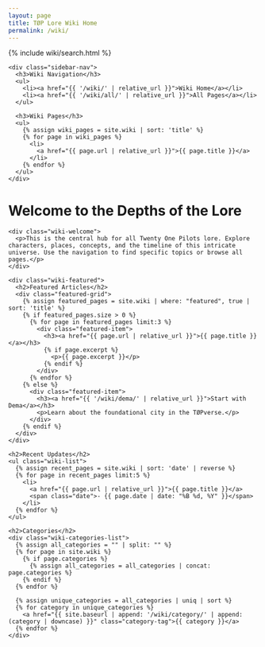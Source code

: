 ```yaml
---
layout: page
title: TØP Lore Wiki Home
permalink: /wiki/
---
```


<div class="wiki-container">
  <aside class="wiki-sidebar">
    {% include wiki/search.html %}
    
    <div class="sidebar-nav">
      <h3>Wiki Navigation</h3>
      <ul>
        <li><a href="{{ '/wiki/' | relative_url }}">Wiki Home</a></li>
        <li><a href="{{ '/wiki/all/' | relative_url }}">All Pages</a></li>
      </ul>
      
      <h3>Wiki Pages</h3>
      <ul>
        {% assign wiki_pages = site.wiki | sort: 'title' %}
        {% for page in wiki_pages %}
          <li>
            <a href="{{ page.url | relative_url }}">{{ page.title }}</a>
          </li>
        {% endfor %}
      </ul>
    </div>
  </aside>

  <main class="wiki-content">
    <h1>Welcome to the Depths of the Lore</h1>
    
    <div class="wiki-welcome">
      <p>This is the central hub for all Twenty One Pilots lore. Explore characters, places, concepts, and the timeline of this intricate universe. Use the navigation to find specific topics or browse all pages.</p>
    </div>
    
    <div class="wiki-featured">
      <h2>Featured Articles</h2>
      <div class="featured-grid">
        {% assign featured_pages = site.wiki | where: "featured", true | sort: 'title' %}
        {% if featured_pages.size > 0 %}
          {% for page in featured_pages limit:3 %}
            <div class="featured-item">
              <h3><a href="{{ page.url | relative_url }}">{{ page.title }}</a></h3>
              {% if page.excerpt %}
                <p>{{ page.excerpt }}</p>
              {% endif %}
            </div>
          {% endfor %}
        {% else %}
          <div class="featured-item">
            <h3><a href="{{ '/wiki/dema/' | relative_url }}">Start with Dema</a></h3>
            <p>Learn about the foundational city in the TØPverse.</p>
          </div>
        {% endif %}
      </div>
    </div>
    
    <h2>Recent Updates</h2>
    <ul class="wiki-list">
      {% assign recent_pages = site.wiki | sort: 'date' | reverse %}
      {% for page in recent_pages limit:5 %}
        <li>
          <a href="{{ page.url | relative_url }}">{{ page.title }}</a>
          <span class="date">- {{ page.date | date: "%B %d, %Y" }}</span>
        </li>
      {% endfor %}
    </ul>
    
    <h2>Categories</h2>
    <div class="wiki-categories-list">
      {% assign all_categories = "" | split: "" %}
      {% for page in site.wiki %}
        {% if page.categories %}
          {% assign all_categories = all_categories | concat: page.categories %}
        {% endif %}
      {% endfor %}
      
      {% assign unique_categories = all_categories | uniq | sort %}
      {% for category in unique_categories %}
        <a href="{{ site.baseurl | append: '/wiki/category/' | append: (category | downcase) }}" class="category-tag">{{ category }}</a>
      {% endfor %}
    </div>
  </main>
</div>
